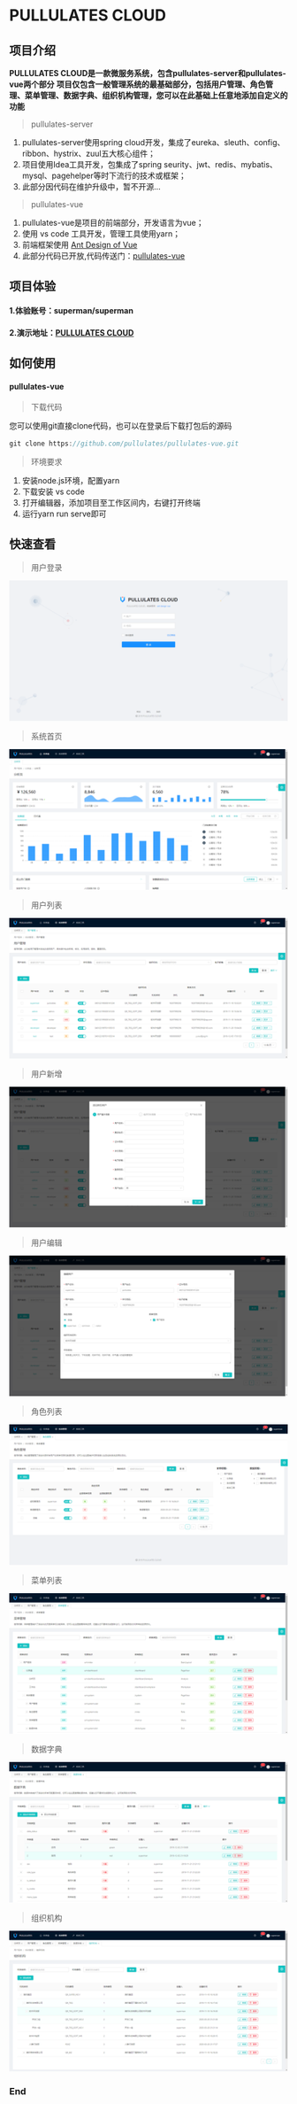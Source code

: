 # PULLULATES CLOUD

## 项目介绍

**PULLULATES CLOUD是一款微服务系统，包含pullulates-server和pullulates-vue两个部分**
**项目仅包含一般管理系统的最基础部分，包括用户管理、角色管理、菜单管理、数据字典、组织机构管理，您可以在此基础上任意地添加自定义的功能**

> pullulates-server

1. pullulates-server使用spring cloud开发，集成了eureka、sleuth、config、ribbon、hystrix、zuul五大核心组件；
2. 项目使用Idea工具开发，包集成了spring seurity、jwt、redis、mybatis、mysql、pagehelper等时下流行的技术或框架；
3. 此部分因代码在维护升级中，暂不开源...

> pullulates-vue

1. pullulates-vue是项目的前端部分，开发语言为vue；
2. 使用 vs code 工具开发，管理工具使用yarn；
3. 前端框架使用 [Ant Design of Vue](https://www.antdv.com/docs/vue/introduce-cn/ "a")
4. 此部分代码已开放,代码传送门：[pullulates-vue](https://github.com/pullulates/pullulates-vue "pullulates-vue")

## 项目体验
#### 1.体验账号：superman/superman
#### 2.演示地址：[PULLULATES CLOUD](http://129.211.62.37 "PULLULATES CLOUD")

## 如何使用

#### pullulates-vue

> 下载代码

您可以使用git直接clone代码，也可以在登录后下载打包后的源码
```java
git clone https://github.com/pullulates/pullulates-vue.git
```

> 环境要求

1. 安装node.js环境，配置yarn
2. 下载安装 vs code
3. 打开编辑器，添加项目至工作区间内，右键打开终端
4. 运行yarn run serve即可

## 快速查看

> 用户登录

![用户登录](src/assets/demo/login.png)

> 系统首页

![系统首页](src/assets/demo/index.png)

> 用户列表

![用户列表](src/assets/demo/users.png)

> 用户新增

![用户新增](src/assets/demo/useradd.png)

> 用户编辑

![用户编辑](src/assets/demo/useredit.png)

> 角色列表

![角色列表](src/assets/demo/roles.png)

> 菜单列表

![菜单列表](src/assets/demo/menus.png)

> 数据字典

![数据字典](src/assets/demo/dicts.png)

> 组织机构

![组织机构](src/assets/demo/orgs.png)

### End
